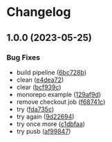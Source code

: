 # Changelog

## 1.0.0 (2023-05-25)


### Bug Fixes

* build pipeline ([6bc728b](https://github.com/ssistoza/release-please-monorepo-poc/commit/6bc728b200dac17958c39393d39d0111d24d8084))
* clean ([e4dea72](https://github.com/ssistoza/release-please-monorepo-poc/commit/e4dea724f653c2488d324bb019f7f1c68cb45c8e))
* clear ([bcf939c](https://github.com/ssistoza/release-please-monorepo-poc/commit/bcf939c57d67fa56673beacdb2e89bfdc2928b3e))
* monorepo example ([129af9d](https://github.com/ssistoza/release-please-monorepo-poc/commit/129af9d4c058533a663081d07be7f4a878310686))
* remove checkout job ([f68741c](https://github.com/ssistoza/release-please-monorepo-poc/commit/f68741cfcaa27dd365c638d4b67cdcf658c25e85))
* try ([fda735c](https://github.com/ssistoza/release-please-monorepo-poc/commit/fda735c470f00ae0e144a2981e9e3de15a56fc72))
* try again ([9d22694](https://github.com/ssistoza/release-please-monorepo-poc/commit/9d226945470bb13cb0344560fc63cd5ade5c05bb))
* try once more ([c1dbfaa](https://github.com/ssistoza/release-please-monorepo-poc/commit/c1dbfaa542588bddd951283c493965c4f14cd43e))
* try pusb ([af99847](https://github.com/ssistoza/release-please-monorepo-poc/commit/af99847fb1b0a72d647011826e76f9941ba8a968))

